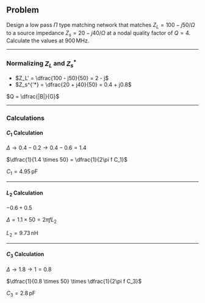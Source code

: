 ## Problem

Design a low pass $\Pi$ type matching network that matches $Z_L = 100 - j50/\Omega$ to a source impedance $Z_s = 20 - j40/\Omega$ at a nodal quality factor of $Q = 4$. Calculate the values at $900\,\text{MHz}$.

---

### Normalizing $Z_L$ and $Z_s^*$

- $Z_L' = \dfrac{100 - j50}{50} = 2 - j$
- $Z_s^{'*} = \dfrac{20 + j40}{50} = 0.4 + j0.8$

$Q = \dfrac{|B|}{G}$

---

### Calculations

#### $C_1$ Calculation

$\Delta \rightarrow 0.4 - 0.2 \rightarrow 0.4 - 0.6 = 1.4$

$\dfrac{1}{1.4 \times 50} = \dfrac{1}{2\pi f C_1}$

$C_1 = 4.95\,\text{pF}$

---

#### $L_2$ Calculation

$-0.6 + 0.5$

$\Delta = 1.1 \times 50 = 2\pi f L_2$

$L_2 = 9.73\,\text{nH}$

---

#### $C_3$ Calculation

$\Delta \rightarrow 1.8 \rightarrow 1 = 0.8$

$\dfrac{1}{0.8 \times 50} \times \dfrac{1}{2\pi f C_3}$

$C_3 = 2.8\,\text{pF}$
